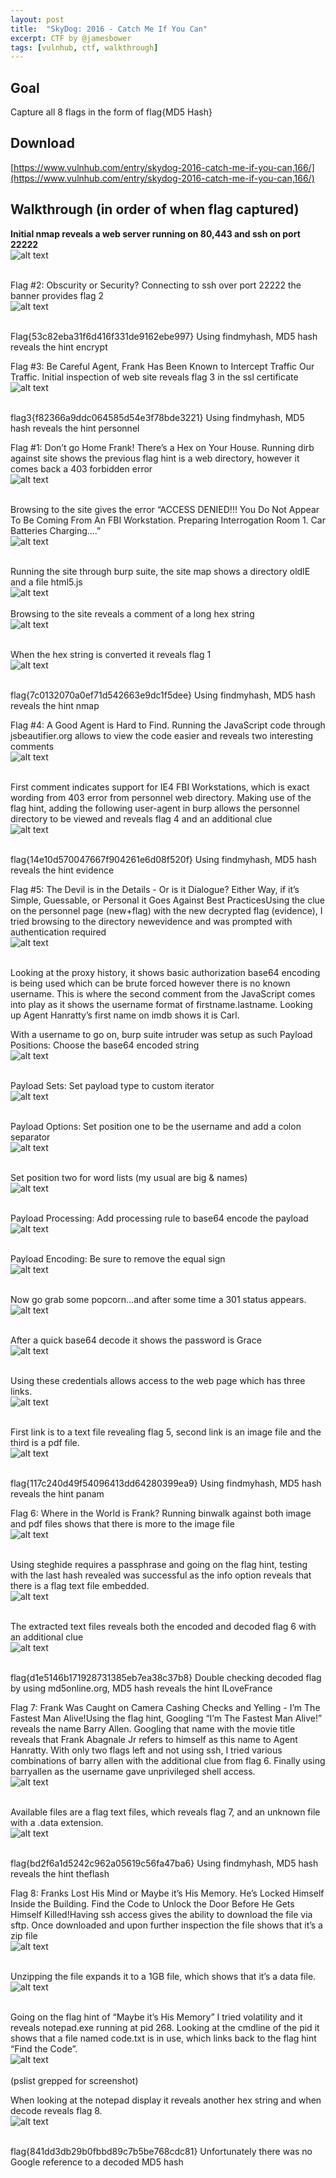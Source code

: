 ```yaml
---
layout: post
title:  "SkyDog: 2016 - Catch Me If You Can"
excerpt: CTF by @jamesbower
tags: [vulnhub, ctf, walkthrough]
---
```


## Goal 
Capture all 8 flags in the form of flag{MD5 Hash}

## Download 
[https://www.vulnhub.com/entry/skydog-2016-catch-me-if-you-can,166/](https://www.vulnhub.com/entry/skydog-2016-catch-me-if-you-can,166/)

## Walkthrough (in order of when flag captured) 
**Initial nmap reveals a web server running on 80,443 and ssh on port 22222**
<br>![alt text](../vulnhub/SkyDog_2016-CatchMeIfYouCan/nmap.png)
<br><br>

Flag #2: Obscurity or Security?
Connecting to ssh over port 22222 the banner provides flag 2
<br>![alt text](../vulnhub/SkyDog_2016-CatchMeIfYouCan/flag02.png)
<br><br>

Flag{53c82eba31f6d416f331de9162ebe997}
Using findmyhash, MD5 hash reveals the hint encrypt

Flag #3: Be Careful Agent, Frank Has Been Known to Intercept Traffic Our Traffic.
Initial inspection of web site reveals flag 3 in the ssl certificate
<br>![alt text](../vulnhub/SkyDog_2016-CatchMeIfYouCan/sslflag3.png)
<br><br>

flag3{f82366a9ddc064585d54e3f78bde3221}
Using findmyhash, MD5 hash reveals the hint personnel

Flag #1: Don’t go Home Frank! There’s a Hex on Your House.
Running dirb against site shows the previous flag hint is a web directory, however it comes back a 403 forbidden error
<br>![alt text](../vulnhub/SkyDog_2016-CatchMeIfYouCan/dirb.png)
<br><br>

Browsing to the site gives the error “﻿ACCESS DENIED!!! You Do Not Appear To Be Coming From An FBI Workstation. Preparing Interrogation Room 1. Car Batteries Charging....”
<br>![alt text](../vulnhub/SkyDog_2016-CatchMeIfYouCan/403personnel.png)
<br><br>

Running the site through burp suite, the site map shows a directory oldIE and a file html5.js
<br>![alt text](../vulnhub/SkyDog_2016-CatchMeIfYouCan/burp002.png)
<br><br>
Browsing to the site reveals a comment of a long hex string
<br>![alt text](../vulnhub/SkyDog_2016-CatchMeIfYouCan/oldIE.png)
<br><br>

When the hex string is converted it reveals flag 1
<br>![alt text](../vulnhub/SkyDog_2016-CatchMeIfYouCan/flag1.png)
<br><br>

flag{7c0132070a0ef71d542663e9dc1f5dee} 
Using findmyhash, MD5 hash reveals the hint nmap

Flag #4: A Good Agent is Hard to Find.
Running the JavaScript code through jsbeautifier.org allows to view the code easier and reveals two interesting comments
<br>![alt text](../vulnhub/SkyDog_2016-CatchMeIfYouCan/js.png)
<br><br>

First comment indicates support for IE4 FBI Workstations, which is exact wording from 403 error from personnel web directory. Making use of the flag hint, adding the following user-agent in burp allows the personnel directory to be viewed and reveals flag 4 and an additional clue
<br>![alt text](../vulnhub/SkyDog_2016-CatchMeIfYouCan/agentie4.png)
<br><br>


flag{14e10d570047667f904261e6d08f520f} 
Using findmyhash, MD5 hash reveals the hint evidence

Flag #5: The Devil is in the Details - Or is it Dialogue? Either Way, if it’s Simple, Guessable, or Personal it Goes Against Best PracticesUsing the clue on the personnel page (new+flag) with the new decrypted flag (evidence), I tried browsing to the directory newevidence and was prompted with authentication required
<br>![alt text](../vulnhub/SkyDog_2016-CatchMeIfYouCan/newevidence001.png)
<br><br>


Looking at the proxy history, it shows basic authorization base64 encoding is being used which can be brute forced however there is no known username. This is where the second comment from the JavaScript comes into play as it shows the username format of firstname.lastname. Looking up Agent Hanratty’s first name on imdb shows it is Carl.

With a username to go on, burp suite intruder was setup as such
Payload Positions: 
Choose the base64 encoded string
<br>![alt text](../vulnhub/SkyDog_2016-CatchMeIfYouCan/intruder01.png)
<br><br>

Payload Sets: 
Set payload type to custom iterator
<br>![alt text](../vulnhub/SkyDog_2016-CatchMeIfYouCan/intruder02.png)
<br><br>

Payload Options: 
Set position one to be the username and add a colon separator
<br>![alt text](../vulnhub/SkyDog_2016-CatchMeIfYouCan/intruder03.png)
<br><br>

Set position two for word lists (my usual are big & names)
<br>![alt text](../vulnhub/SkyDog_2016-CatchMeIfYouCan/intruder4.png)
<br><br>

Payload Processing:
Add processing rule to base64 encode the payload
<br>![alt text](../vulnhub/SkyDog_2016-CatchMeIfYouCan/intruder5.png)
<br><br>

Payload Encoding:
Be sure to remove the equal sign
<br>![alt text](../vulnhub/SkyDog_2016-CatchMeIfYouCan/intruder6.png)
<br><br>

Now go grab some popcorn…and after some time a 301 status appears. 
<br>![alt text](../vulnhub/SkyDog_2016-CatchMeIfYouCan/intruder7.png)
<br><br>

After a quick base64 decode it shows the password is Grace
<br>![alt text](../vulnhub/SkyDog_2016-CatchMeIfYouCan/preflag5.png)
<br><br>

Using these credentials allows access to the web page which has three links.
<br>![alt text](../vulnhub/SkyDog_2016-CatchMeIfYouCan/newevidence002.png)
<br><br>

First link is to a text file revealing flag 5, second link is an image file and the third is a pdf file.
<br>![alt text](../vulnhub/SkyDog_2016-CatchMeIfYouCan/flag5.png)
<br><br>

flag{117c240d49f54096413dd64280399ea9}
Using findmyhash, MD5 hash reveals the hint panam

Flag 6: Where in the World is Frank?
Running binwalk against both image and pdf files shows that there is more to the image file
<br>![alt text](../vulnhub/SkyDog_2016-CatchMeIfYouCan/binwalk.png)
<br><br>

Using steghide requires a passphrase and going on the flag hint, testing with the last hash revealed was successful as the info option reveals that there is a flag text file embedded. 
<br>![alt text](../vulnhub/SkyDog_2016-CatchMeIfYouCan/preflag6.png)
<br><br>

The extracted text files reveals both the encoded and decoded flag 6 with an additional clue
<br>![alt text](../vulnhub/SkyDog_2016-CatchMeIfYouCan/flag6.png)
<br><br>

flag{d1e5146b171928731385eb7ea38c37b8}
Double checking decoded flag by using md5online.org, MD5 hash reveals the hint ILoveFrance

Flag 7: Frank Was Caught on Camera Cashing Checks and Yelling - I’m The Fastest Man Alive!Using the flag hint, Googling “I’m The Fastest Man Alive!” reveals the name Barry Allen. Googling that name with the movie title reveals that Frank Abagnale Jr refers to himself as this name to Agent Hanratty. With only two flags left and not using ssh, I tried various combinations of barry allen with the additional clue from flag 6. Finally using barryallen as the username gave unprivileged shell access.
<br>![alt text](../vulnhub/SkyDog_2016-CatchMeIfYouCan/preflag7.png)
<br><br>

Available files are a flag text files, which reveals flag 7, and an unknown file with a .data extension.
<br>![alt text](../vulnhub/SkyDog_2016-CatchMeIfYouCan/flag7.png)
<br><br>

flag{bd2f6a1d5242c962a05619c56fa47ba6}
Using findmyhash, MD5 hash reveals the hint theflash

Flag 8: Franks Lost His Mind or Maybe it’s His Memory. He’s Locked Himself Inside the Building. Find the Code to Unlock the Door Before He Gets Himself Killed!Having ssh access gives the ability to download the file via sftp. Once downloaded and upon further inspection the file shows that it’s a zip file
<br>![alt text](../vulnhub/SkyDog_2016-CatchMeIfYouCan/data001.png)
<br><br>

Unzipping the file expands it to a 1GB file, which shows that it’s a data file. 
<br>![alt text](../vulnhub/SkyDog_2016-CatchMeIfYouCan/data002.png)
<br><br>

Going on the flag hint of “Maybe it’s His Memory” I tried volatility and it reveals notepad.exe running at pid 268. Looking at the cmdline of the pid it shows that a file named code.txt is in use, which links back to the flag hint “Find the Code”. 
<br>![alt text](../vulnhub/SkyDog_2016-CatchMeIfYouCan/preflag8.png)
<br><br>
(pslist grepped for screenshot)

When looking at the notepad display it reveals another hex string and when decode reveals flag 8.
<br>![alt text](../vulnhub/SkyDog_2016-CatchMeIfYouCan/flag8.png)
<br><br>

flag{841dd3db29b0fbbd89c7b5be768cdc81}
Unfortunately there was no Google reference to a decoded MD5 hash